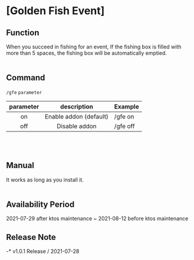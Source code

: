 # [Golden Fish Event]

## Function
When you succeed in fishing for an event, If the fishing box is filled with more than 5 spaces, the fishing box will be automatically emptied.
<br/>
<br/>

## Command
``/gfe``  ``parameter``

|parameter|description|Example|
|:---:|:---:|:---|
| on  | Enable addon (default)| /gfe on  |
| off | Disable addon         | /gfe off |
<br/>
<br/>

## Manual
It works as long as you install it.
<br/>
<br/>

## Availability Period
2021-07-29 after ktos maintenance ~ 2021-08-12 before ktos maintenance 


## Release Note
-* v1.0.1 Release / 2021-07-28
